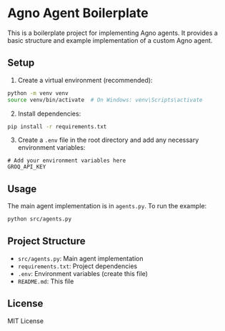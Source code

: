 # Agno Agent Boilerplate

This is a boilerplate project for implementing Agno agents. It provides a basic structure and example implementation of a custom Agno agent.

## Setup

1. Create a virtual environment (recommended):
```bash
python -m venv venv
source venv/bin/activate  # On Windows: venv\Scripts\activate
```

2. Install dependencies:
```bash
pip install -r requirements.txt
```

3. Create a `.env` file in the root directory and add any necessary environment variables:
```
# Add your environment variables here
GROQ_API_KEY
```

## Usage

The main agent implementation is in `agents.py`. To run the example:

```bash
python src/agents.py
```



## Project Structure

- `src/agents.py`: Main agent implementation
- `requirements.txt`: Project dependencies
- `.env`: Environment variables (create this file)
- `README.md`: This file

## License

MIT License 
